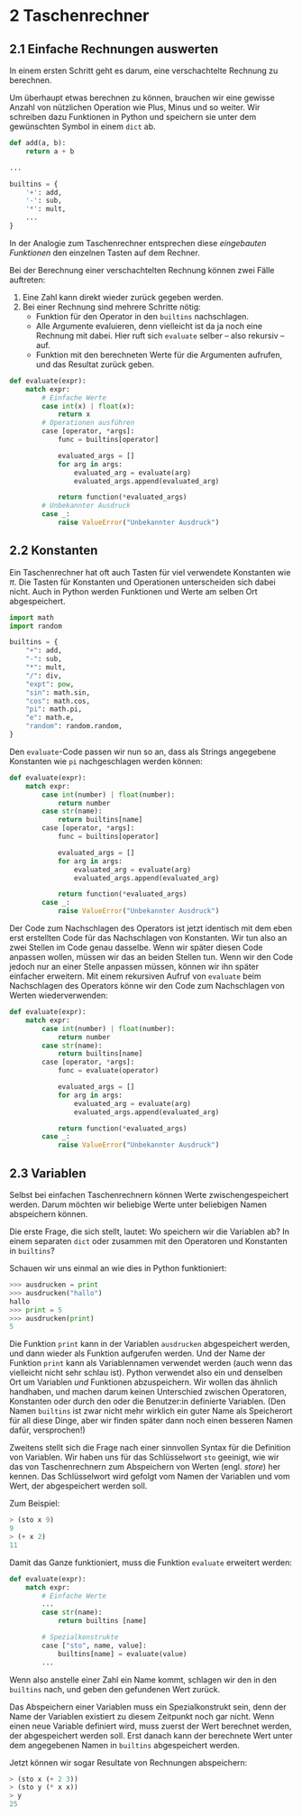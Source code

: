 # 2 Taschenrechner

## 2.1 Einfache Rechnungen auswerten

In einem ersten Schritt geht es darum, eine verschachtelte Rechnung zu berechnen.

Um überhaupt etwas berechnen zu können, brauchen wir eine gewisse Anzahl von nützlichen Operation wie Plus, Minus und so weiter.  Wir schreiben dazu Funktionen in Python und speichern sie unter dem gewünschten Symbol in einem `dict` ab.

```py
def add(a, b):
    return a + b

...

builtins = {
    '+': add,
    '-': sub,
    '*': mult,
    ...
}
```

In der Analogie zum Taschenrechner entsprechen diese _eingebauten Funktionen_ den einzelnen Tasten auf dem Rechner.

Bei der Berechnung einer verschachtelten Rechnung können zwei Fälle auftreten:
1. Eine Zahl kann direkt wieder zurück gegeben werden.
2. Bei einer Rechnung sind mehrere Schritte nötig:
     * Funktion für den Operator in den `builtins` nachschlagen.
     * Alle Argumente evaluieren, denn vielleicht ist da ja noch eine Rechnung mit dabei.  Hier ruft sich `evaluate` selber &ndash; also rekursiv &ndash; auf.
     * Funktion mit den berechneten Werte für die Argumenten aufrufen, und das Resultat zurück geben.

```py
def evaluate(expr):
    match expr:
        # Einfache Werte
        case int(x) | float(x):
            return x
        # Operationen ausführen
        case [operator, *args]:
            func = builtins[operator]

            evaluated_args = []
            for arg in args:
                evaluated_arg = evaluate(arg)
                evaluated_args.append(evaluated_arg)

            return function(*evaluated_args)
        # Unbekannter Ausdruck
        case _:
            raise ValueError("Unbekannter Ausdruck")
```

## 2.2 Konstanten

Ein Taschenrechner hat oft auch Tasten für viel verwendete Konstanten wie $\pi$.  Die Tasten für Konstanten und Operationen unterscheiden sich dabei nicht.  Auch in Python werden Funktionen und Werte am selben Ort abgespeichert.

```python
import math
import random

builtins = {
    "+": add,
    "-": sub,
    "*": mult,
    "/": div,
    "expt": pow,
    "sin": math.sin,
    "cos": math.cos,
    "pi": math.pi,
    "e": math.e,
    "random": random.random,
}
```

Den `evaluate`-Code passen wir nun so an, dass als Strings angegebene Konstanten wie `pi` nachgeschlagen werden können:

```python
def evaluate(expr):
    match expr:
        case int(number) | float(number):
            return number
        case str(name):
            return builtins[name]
        case [operator, *args]:
            func = builtins[operator]

            evaluated_args = []
            for arg in args:
                evaluated_arg = evaluate(arg)
                evaluated_args.append(evaluated_arg)

            return function(*evaluated_args)
        case _:
            raise ValueError("Unbekannter Ausdruck")
```

Der Code zum Nachschlagen des Operators ist jetzt identisch mit dem eben erst erstellten Code für das Nachschlagen von Konstanten. Wir tun also an zwei Stellen im Code genau dasselbe. Wenn wir später diesen Code anpassen wollen, müssen wir das an beiden Stellen tun. Wenn wir den Code jedoch nur an einer Stelle anpassen müssen, können wir ihn später einfacher erweitern. Mit einem rekursiven Aufruf von `evaluate` beim Nachschlagen des Operators könne wir den Code zum Nachschlagen von Werten wiederverwenden:

```python
def evaluate(expr):
    match expr:
        case int(number) | float(number):
            return number
        case str(name):
            return builtins[name]
        case [operator, *args]:
            func = evaluate(operator)

            evaluated_args = []
            for arg in args:
                evaluated_arg = evaluate(arg)
                evaluated_args.append(evaluated_arg)

            return function(*evaluated_args)
        case _:
            raise ValueError("Unbekannter Ausdruck")
```

## 2.3 Variablen

Selbst bei einfachen Taschenrechnern können Werte zwischengespeichert werden. Darum möchten wir beliebige Werte unter beliebigen Namen abspeichern können.

Die erste Frage, die sich stellt, lautet: Wo speichern wir die Variablen ab? In einem separaten `dict` oder zusammen mit den Operatoren und Konstanten in `builtins`?

Schauen wir uns einmal an wie dies in Python funktioniert:

```py
>>> ausdrucken = print
>>> ausdrucken("hallo")
hallo
>>> print = 5
>>> ausdrucken(print)
5
```
Die Funktion `print` kann in der Variablen `ausdrucken` abgespeichert werden, und dann wieder als Funktion aufgerufen werden.  Und der Name der Funktion `print` kann als Variablennamen verwendet werden (auch wenn das vielleicht nicht sehr schlau ist).  Python verwendet also ein und denselben Ort um Variablen _und_ Funktionen abzuspeichern.  Wir wollen das ähnlich handhaben, und machen darum keinen Unterschied zwischen Operatoren, Konstanten oder durch den oder die Benutzer:in definierte Variablen.  (Den Namen `builtins` ist zwar nicht mehr wirklich ein guter Name als Speicherort für all diese Dinge, aber wir finden später dann noch einen besseren Namen dafür, versprochen!)

Zweitens stellt sich die Frage nach einer sinnvollen Syntax für die Definition von Variablen. Wir haben uns für das Schlüsselwort `sto` geeinigt, wie wir das von Taschenrechnern zum Abspeichern von Werten (engl. _store_) her kennen.  Das Schlüsselwort wird gefolgt vom Namen der Variablen und vom Wert, der abgespeichert werden soll.

Zum Beispiel:
```scheme
> (sto x 9)
9
> (+ x 2)
11
```

Damit das Ganze funktioniert, muss die Funktion `evaluate` erweitert werden:
```py
def evaluate(expr):
    match expr:
        # Einfache Werte
        ...
        case str(name):
            return builtins [name]

        # Spezialkonstrukte
        case ["sto", name, value]:
            builtins[name] = evaluate(value)
        ...
```

Wenn also anstelle einer Zahl ein Name kommt, schlagen wir den in den `builtins` nach, und geben den gefundenen Wert zurück.

Das Abspeichern einer Variablen muss ein Spezialkonstrukt sein, denn der Name der Variablen existiert zu diesem Zeitpunkt noch gar nicht.  Wenn einen neue Variable definiert wird, muss zuerst der Wert berechnet werden, der abgespeichert werden soll. Erst danach kann der berechnete Wert unter dem angegebenen Namen in `builtins` abgespeichert werden.

Jetzt können wir sogar Resultate von Rechnungen abspeichern:

```scheme
> (sto x (+ 2 3))
> (sto y (* x x))
> y
25
```